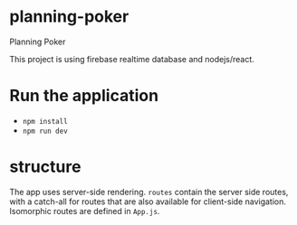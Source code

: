 # planning-poker

Planning Poker

This project is using firebase realtime database and nodejs/react.

# Run the application

- `npm install`
- `npm run dev`

# structure

The app uses server-side rendering. `routes` contain the server side routes, with a catch-all for routes that are also available for client-side navigation. Isomorphic routes are defined in `App.js`.
